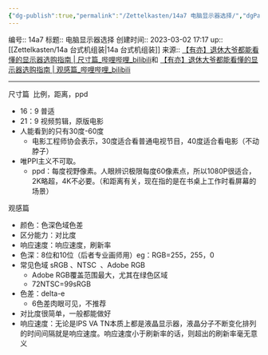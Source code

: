 ```yaml
---
{"dg-publish":true,"permalink":"/Zettelkasten/14a7 电脑显示器选择/","dgPassFrontmatter":true}
---
```


编号:: 14a7
标题:: 电脑显示器选择
创建时间:: 2023-03-02 17:17
up:: [[Zettelkasten/14a 台式机组装\|14a 台式机组装]]
来源:: [【有亦】退休大爷都能看懂的显示器选购指南 | 尺寸篇_哔哩哔哩_bilibili](https://www.bilibili.com/video/BV1zb41167PR/?spm_id_from=333.999.0.0&vd_source=bcf798ace50733030b9c7e1fb6a3a349)和  [【有亦】退休大爷都能看懂的显示器选购指南 | 观感篇_哔哩哔哩_bilibili](https://www.bilibili.com/video/BV16b41127dK/?spm_id_from=333.999.0.0&vd_source=bcf798ace50733030b9c7e1fb6a3a349)

---
尺寸篇  
比例，距离，ppd
- 16：9 普适
- 21：9 视频剪辑，原版电影
- 人能看到的只有30度-60度
	- 电影工程师协会表示，30度适合看普通电视节目，40度适合看电影（不动脖子）
- 唯PPI主义不可取。
	- ppd：每度视野像素。人眼辨识极限每度60像素点，所以1080P很适合，2K略超，4K不必要。（和距离有关，现在指的是在书桌上工作时看屏幕的场景）

观感篇
- 颜色：色深色域色差
- 区分能力：对比度
- 响应速度：响应速度，刷新率
- 色深：8位和10位（后者专业画师用）eg：RGB=255，255，0
- 常见色域 sRGB 、NTSC  、Adobe RGB
	- Adobe RGB覆盖范围最大，尤其在绿色区域
	- 72NTSC=99sRGB
- 色差：delta-e
	- 6色差肉眼可见，不推荐
- 对比度很简单，一般都能做好
- 响应速度：无论是IPS VA TN本质上都是液晶显示器，液晶分子不断变化排列的时间间隔就是响应速度。响应速度小于刷新率的话，则超出的刷新率毫无意义